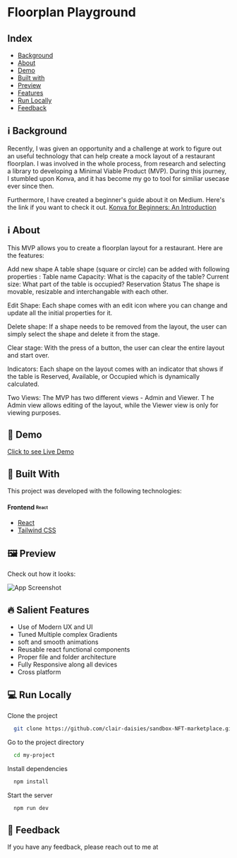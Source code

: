 
# Floorplan Playground
## Index

- [Background](#background)
- [About](#about)
- [Demo](#demo)
- [Built with](#technologies)
- [Preview](#preview)
- [Features](#features)
- [Run Locally](#local)
- [Feedback](#feedback)


<a id='background'/>

 ## :information_source: Background
Recently, I was given an opportunity and a challenge at work to figure out an useful technology that can help create
a mock layout of a restaurant floorplan. I was involved in the whole process, from research and selecting a library to
developing a Minimal Viable Product (MVP). During this journey, I stumbled upon Konva, and it has become my go to tool
for similiar usecase ever since then.

Furthermore, I have created a beginner's guide about it on Medium. Here's the link if you want to check it out.
[Konva for Beginners: An Introduction](https://medium.com/@around_delfi/a-beginners-guide-to-konva-an-introduction-ca9e98adda88)


<a id='about'/>

 ## :information_source: About

This MVP allows you to create a floorplan layout for a restaurant. Here are the features:

Add new shape
A table shape (square or circle) can be added with following properties :
Table name
Capacity: What is the capacity of the table?
Current size: What part of the table is occupied?
Reservation Status
The shape is movable, resizable and interchangable with each other.

Edit Shape: Each shape comes with an edit icon where you can change and update all the initial properties for it.

Delete shape: If a shape needs to be removed from the layout, the user can simply select the shape and delete it from the stage.

Clear stage: With the press of a button, the user can clear the entire layout and start over.


Indicators: Each shape on the layout comes with an indicator that shows if the table is Reserved, Available, or Occupied 
which is dynamically calculated. 

Two Views: The MVP has two different views - Admin and Viewer. T
he Admin view allows editing of the layout, while the Viewer view is only for viewing purposes. 



<a id='demo'/>

## :link: Demo

[Click to see Live Demo](https://sandbox-nft.netlify.app/)



<a id='technologies'/>

## :hammer: Built With

This project was developed with the following technologies:

#### **Frontend** <sub><sup>React</sup></sub>
  - [React](https://reactjs.org/)
  - [Tailwind CSS](https://tailwindcss.com/)


<a id='preview'/>

## :framed_picture: Preview

Check out how it looks:

![App Screenshot](src/assets/full-preview.png)

<a id='features'/>

## :fire: Salient Features

- Use of Modern UX and UI
- Tuned Multiple complex Gradients
- soft and smooth animations
- Reusable react functional components
- Proper file and folder architecture 
- Fully Responsive along all devices 
- Cross platform

<a id='local'/>

## :computer: Run Locally

Clone the project

```bash
  git clone https://github.com/clair-daisies/sandbox-NFT-marketplace.git
```

Go to the project directory

```bash
  cd my-project
```

Install dependencies

```bash
  npm install
```

Start the server

```bash
  npm run dev
```

<a id='feedback'/>

## :love_letter: Feedback

If you have any feedback, please reach out to me at 


















